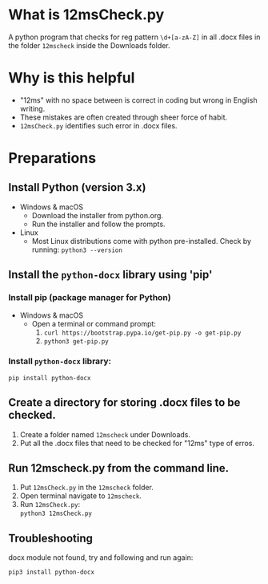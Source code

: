 # What is 12msCheck.py
A python program that checks for reg pattern `\d+[a-zA-Z]` in all .docx files in the folder `12mscheck` inside the Downloads folder.

# Why is this helpful
- "12ms" with no space between is correct in coding but wrong in English writing. <br>
- These mistakes are often created through sheer force of habit. <br>
- `12msCheck.py` identifies such error in .docx files. <br>

# Preparations
## Install Python (version 3.x)
- Windows & macOS <br>
  - Download the installer from python.org.
  - Run the installer and follow the prompts.
- Linux
  - Most Linux distributions come with python pre-installed. Check by running: `python3 --version`
## Install the `python-docx` library using 'pip'
### Install pip (package manager for Python)
- Windows & macOS
  - Open a terminal or command prompt: <br>
    1. `curl https://bootstrap.pypa.io/get-pip.py -o get-pip.py` <br>
    2. `python3 get-pip.py` <br>
### Install `python-docx` library: <br>
```
pip install python-docx
```
## Create a directory for storing .docx files to be checked.
1. Create a folder named `12mscheck` under Downloads.
2. Put all the .docx files that need to be checked for "12ms" type of erros. 
## Run 12mscheck.py from the command line. 
1. Put `12msCheck.py` in the `12mscheck` folder.
2. Open terminal navigate to `12mscheck`.
3. Run `12msCheck.py`: <br>
`python3 12msCheck.py`

## Troubleshooting
docx module not found, try and following and run again:
```
pip3 install python-docx
```


